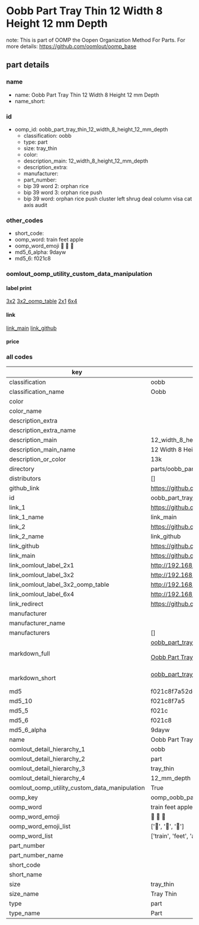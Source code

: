 # Oobb Part Tray Thin 12 Width 8 Height 12 mm Depth  

note: This is part of OOMP the Oopen Organization Method For Parts. For more details: https://github.com/oomlout/oomp_base

##  part details
  







### name
* name: Oobb Part Tray Thin 12 Width 8 Height 12 mm Depth
* name_short: 
### id
* oomp_id: oobb_part_tray_thin_12_width_8_height_12_mm_depth
  * classification: oobb
  * type: part
  * size: tray_thin
  * color: 
  * description_main: 12_width_8_height_12_mm_depth
  * description_extra: 
  * manufacturer: 
  * part_number: 
  * bip 39 word 2: orphan rice
  * bip 39 word 3: orphan rice push
  * bip 39 word: orphan rice push cluster left shrug deal column visa cat axis audit

### other_codes
* short_code: 
* oomp_word: train feet apple
* oomp_word_emoji :train: :feet: :apple:
* md5_6_alpha: 9dayw
* md5_6: f021c8






### oomlout_oomp_utility_custom_data_manipulation
#### label print
[3x2](http://192.168.1.245:1112/?label=oomp%209dayw)
[3x2_oomp_table](http://192.168.1.108:1112/?label=oomp%209dayw)
[2x1](http://192.168.1.242:1112/?label=oomp%209dayw)
[6x4](http://192.168.1.55:1112/?label=oomp%209dayw)    

#### link

[link_main](https://github.com/oomlout/oomlout_oomp_version_1_messy/tree/main/parts/oobb_part_tray_thin_12_width_8_height_12_mm_depth) [link_github](https://github.com/oomlout/oomlout_oomp_version_1_messy/tree/main/parts/oobb_part_tray_thin_12_width_8_height_12_mm_depth)                             

#### price







### all codes 
| key | value |  
| --- | --- |  
| classification | oobb |  
| classification_name | Oobb |  
| color |  |  
| color_name |  |  
| description_extra |  |  
| description_extra_name |  |  
| description_main | 12_width_8_height_12_mm_depth |  
| description_main_name | 12 Width 8 Height 12 mm Depth |  
| description_or_color | 13k |  
| directory | parts/oobb_part_tray_thin_12_width_8_height_12_mm_depth |  
| distributors | [] |  
| github_link | https://github.com/oomlout/oomlout_oomp_part_src/tree/main/parts/oobb_part_tray_thin_12_width_8_height_12_mm_depth |  
| id | oobb_part_tray_thin_12_width_8_height_12_mm_depth |  
| link_1 | https://github.com/oomlout/oomlout_oomp_version_1_messy/tree/main/parts/oobb_part_tray_thin_12_width_8_height_12_mm_depth |  
| link_1_name | link_main |  
| link_2 | https://github.com/oomlout/oomlout_oomp_version_1_messy/tree/main/parts/oobb_part_tray_thin_12_width_8_height_12_mm_depth |  
| link_2_name | link_github |  
| link_github | https://github.com/oomlout/oomlout_oomp_version_1_messy/tree/main/parts/oobb_part_tray_thin_12_width_8_height_12_mm_depth |  
| link_main | https://github.com/oomlout/oomlout_oomp_version_1_messy/tree/main/parts/oobb_part_tray_thin_12_width_8_height_12_mm_depth |  
| link_oomlout_label_2x1 | http://192.168.1.242:1112/?label=oomp%209dayw |  
| link_oomlout_label_3x2 | http://192.168.1.245:1112/?label=oomp%209dayw |  
| link_oomlout_label_3x2_oomp_table | http://192.168.1.108:1112/?label=oomp%209dayw |  
| link_oomlout_label_6x4 | http://192.168.1.55:1112/?label=oomp%209dayw |  
| link_redirect | https://github.com/oomlout/oomlout_oomp_version_1_messy/tree/main/parts/oobb_part_tray_thin_12_width_8_height_12_mm_depth |  
| manufacturer |  |  
| manufacturer_name |  |  
| manufacturers | [] |  
| markdown_full | [oobb_part_tray_thin_12_width_8_height_12_mm_depth](none)<br>[](none)<br>[Oobb Part Tray Thin 12 Width 8 Height 12 Mm Depth](none)<br><br> |  
| markdown_short | [oobb_part_tray_thin_12_width_8_height_12_mm_depth](none)<br><br> |  
| md5 | f021c8f7a52dc7071d3f92c75d6e4ce6 |  
| md5_10 | f021c8f7a5 |  
| md5_5 | f021c |  
| md5_6 | f021c8 |  
| md5_6_alpha | 9dayw |  
| name | Oobb Part Tray Thin 12 Width 8 Height 12 mm Depth |  
| oomlout_detail_hierarchy_1 | oobb |  
| oomlout_detail_hierarchy_2 | part |  
| oomlout_detail_hierarchy_3 | tray_thin |  
| oomlout_detail_hierarchy_4 | 12_mm_depth |  
| oomlout_oomp_utility_custom_data_manipulation | True |  
| oomp_key | oomp_oobb_part_tray_thin_12_width_8_height_12_mm_depth |  
| oomp_word | train feet apple |  
| oomp_word_emoji | :train: :feet: :apple: |  
| oomp_word_emoji_list | [':train:', ':feet:', ':apple:'] |  
| oomp_word_list | ['train', 'feet', 'apple'] |  
| part_number |  |  
| part_number_name |  |  
| short_code |  |  
| short_name |  |  
| size | tray_thin |  
| size_name | Tray Thin |  
| type | part |  
| type_name | Part |  
